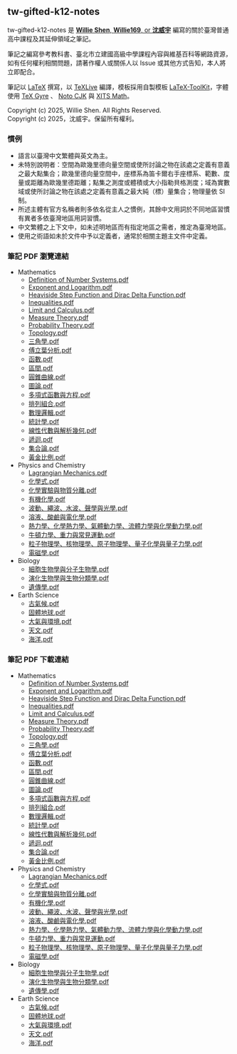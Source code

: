 ## tw-gifted-k12-notes

tw-gifted-k12-notes 是 [**Willie Shen**, **Willie169**, or **沈威宇**](https://github.com/Willie169) 編寫的關於臺灣普通高中課程及其延伸領域之筆記。

筆記之編寫參考教科書、臺北市立建國高級中學課程內容與維基百科等網路資源，如有任何權利相關問題，請著作權人或關係人以 Issue 或其他方式告知，本人將立即配合。

筆記以 [LaTeX](https://www.latex-project.org) 撰寫，以 [TeXLive](https://www.tug.org/texlive) 編譯，模板採用自製模板 [LaTeX-ToolKit](https://github.com/Willie169/LaTeX-ToolKit)，字體使用 [TeX Gyre](https://ctan.org/pkg/tex-gyre) 、 [Noto CJK](https://github.com/notofonts/noto-cjk) 與 [XITS Math](https://github.com/aliftype/xits)。

Copyright (c) 2025, Willie Shen. All Rights Reserved.<br />
Copyright (c) 2025，沈威宇。保留所有權利。

### 慣例

- 語言以臺灣中文繁體與英文為主。
- 未特別說明者：空間為歐幾里德向量空間或使所討論之物在該處之定義有意義之最大點集合；歐幾里德向量空間中，座標系為笛卡爾右手座標系、範數、度量或距離為歐幾里德距離；點集之測度或體積或大小指勒貝格測度；域為實數域或使所討論之物在該處之定義有意義之最大純（標）量集合；物理量依 SI 制。
- 所述主體有官方名稱者則多依名從主人之慣例，其餘中文用詞於不同地區習慣有異者多依臺灣地區用詞習慣。
- 中文繁體之上下文中，如未述明地區而有指定地區之需者，推定為臺灣地區。
- 使用之術語如未於文件中予以定義者，通常於相關主題主文件中定義。

### 筆記 PDF 瀏覽連結

- Mathematics
  - [Definition of Number Systems.pdf](Mathematics/Definition%20of%20Number%20Systems.pdf)
  - [Exponent and Logarithm.pdf](Mathematics/Exponent%20and%20Logarithm.pdf)
  - [Heaviside Step Function and Dirac Delta Function.pdf](Mathematics/Heaviside%20Step%20Function%20and%20Dirac%20Delta%20Function.pdf)
  - [Inequalities.pdf](Mathematics/Inequalities.pdf)
  - [Limit and Calculus.pdf](Mathematics/Limit%20and%20Calculus.pdf)
  - [Measure Theory.pdf](Mathematics/Measure%20Theory.pdf)
  - [Probability Theory.pdf](Mathematics/Probability%20Theory.pdf)
  - [Topology.pdf](Mathematics/Topology.pdf)
  - [三角學.pdf](Mathematics/三角學.pdf)
  - [傅立葉分析.pdf](Mathematics/傅立葉分析.pdf)
  - [函數.pdf](Mathematics/函數.pdf)
  - [區間.pdf](Mathematics/區間.pdf)
  - [圓錐曲線.pdf](Mathematics/圓錐曲線.pdf)
  - [圖論.pdf](Mathematics/圖論.pdf)
  - [多項式函數與方程.pdf](Mathematics/多項式函數與方程.pdf)
  - [排列組合.pdf](Mathematics/排列組合.pdf)
  - [數理邏輯.pdf](Mathematics/數理邏輯.pdf)
  - [統計學.pdf](Mathematics/統計學.pdf)
  - [線性代數與解析幾何.pdf](Mathematics/線性代數與解析幾何.pdf)
  - [遞迴.pdf](Mathematics/遞迴.pdf)
  - [集合論.pdf](Mathematics/集合論.pdf)
  - [黃金比例.pdf](Mathematics/黃金比例.pdf)
- Physics and Chemistry
  - [Lagrangian Mechanics.pdf](Physics%20and%20Chemistry/Lagrangian%20Mechanics.pdf)
  - [化學式.pdf](Physics%20and%20Chemistry/化學式.pdf)
  - [化學實驗與物質分離.pdf](Physics%20and%20Chemistry/化學實驗與物質分離.pdf)
  - [有機化學.pdf](Physics%20and%20Chemistry/有機化學.pdf)
  - [波動、繩波、水波、聲學與光學.pdf](Physics%20and%20Chemistry/波動、繩波、水波、聲學與光學.pdf)
  - [溶液、酸鹼與電化學.pdf](Physics%20and%20Chemistry/溶液、酸鹼與電化學.pdf)
  - [熱力學、化學熱力學、氣體動力學、流體力學與化學動力學.pdf](Physics%20and%20Chemistry/熱力學、化學熱力學、氣體動力學、流體力學與化學動力學.pdf)
  - [牛頓力學、重力與常見運動.pdf](Physics%20and%20Chemistry/牛頓力學、重力與常見運動.pdf)
  - [粒子物理學、核物理學、原子物理學、量子化學與量子力學.pdf](Physics%20and%20Chemistry/粒子物理學、核物理學、原子物理學、量子化學與量子力學.pdf)
  - [電磁學.pdf](Physics%20and%20Chemistry/電磁學.pdf)
- Biology
  - [細胞生物學與分子生物學.pdf](Biology/細胞生物學與分子生物學.pdf)
  - [演化生物學與生物分類學.pdf](Biology/演化生物學與生物分類學.pdf)
  - [遺傳學.pdf](Biology/遺傳學.pdf)
- Earth Science
  - [古氣候.pdf](Earth%20Science/古氣候.pdf)
  - [固體地球.pdf](Earth%20Science/固體地球.pdf)
  - [大氣與環境.pdf](Earth%20Science/大氣與環境.pdf)
  - [天文.pdf](Earth%20Science/天文.pdf)
  - [海洋.pdf](Earth%20Science/海洋.pdf)

### 筆記 PDF 下載連結

- Mathematics
  - [Definition of Number Systems.pdf](https://raw.githubusercontent.com/Willie169/tw-gifted-k12-notes/main/Mathematics/Definition%20of%20Number%20Systems.pdf)
  - [Exponent and Logarithm.pdf](https://raw.githubusercontent.com/Willie169/tw-gifted-k12-notes/main/Mathematics/Exponent%20and%20Logarithm.pdf)
  - [Heaviside Step Function and Dirac Delta Function.pdf](https://raw.githubusercontent.com/Willie169/tw-gifted-k12-notes/main/Mathematics/Heaviside%20Step%20Function%20and%20Dirac%20Delta%20Function.pdf)
  - [Inequalities.pdf](https://raw.githubusercontent.com/Willie169/tw-gifted-k12-notes/main/Mathematics/Inequalities.pdf)
  - [Limit and Calculus.pdf](https://raw.githubusercontent.com/Willie169/tw-gifted-k12-notes/main/Mathematics/Limit%20and%20Calculus.pdf)
  - [Measure Theory.pdf](https://raw.githubusercontent.com/Willie169/tw-gifted-k12-notes/main/Mathematics/Measure%20Theory.pdf)
  - [Probability Theory.pdf](https://raw.githubusercontent.com/Willie169/tw-gifted-k12-notes/main/Mathematics/Probability%20Theory.pdf)
  - [Topology.pdf](https://raw.githubusercontent.com/Willie169/tw-gifted-k12-notes/main/Mathematics/Topology.pdf)
  - [三角學.pdf](https://raw.githubusercontent.com/Willie169/tw-gifted-k12-notes/main/Mathematics/三角學.pdf)
  - [傅立葉分析.pdf](https://raw.githubusercontent.com/Willie169/tw-gifted-k12-notes/main/Mathematics/傅立葉分析.pdf)
  - [函數.pdf](https://raw.githubusercontent.com/Willie169/tw-gifted-k12-notes/main/Mathematics/函數.pdf)
  - [區間.pdf](https://raw.githubusercontent.com/Willie169/tw-gifted-k12-notes/main/Mathematics/區間.pdf)
  - [圓錐曲線.pdf](https://raw.githubusercontent.com/Willie169/tw-gifted-k12-notes/main/Mathematics/圓錐曲線.pdf)
  - [圖論.pdf](https://raw.githubusercontent.com/Willie169/tw-gifted-k12-notes/main/Mathematics/圖論.pdf)
  - [多項式函數與方程.pdf](https://raw.githubusercontent.com/Willie169/tw-gifted-k12-notes/main/Mathematics/多項式函數與方程.pdf)
  - [排列組合.pdf](https://raw.githubusercontent.com/Willie169/tw-gifted-k12-notes/main/Mathematics/排列組合.pdf)
  - [數理邏輯.pdf](https://raw.githubusercontent.com/Willie169/tw-gifted-k12-notes/main/Mathematics/數理邏輯.pdf)
  - [統計學.pdf](https://raw.githubusercontent.com/Willie169/tw-gifted-k12-notes/main/Mathematics/統計學.pdf)
  - [線性代數與解析幾何.pdf](https://raw.githubusercontent.com/Willie169/tw-gifted-k12-notes/main/Mathematics/線性代數與解析幾何.pdf)
  - [遞迴.pdf](https://raw.githubusercontent.com/Willie169/tw-gifted-k12-notes/main/Mathematics/遞迴.pdf)
  - [集合論.pdf](https://raw.githubusercontent.com/Willie169/tw-gifted-k12-notes/main/Mathematics/集合論.pdf)
  - [黃金比例.pdf](https://raw.githubusercontent.com/Willie169/tw-gifted-k12-notes/main/Mathematics/黃金比例.pdf)
- Physics and Chemistry
  - [Lagrangian Mechanics.pdf](https://raw.githubusercontent.com/Willie169/tw-gifted-k12-notes/main/Physics%20and%20Chemistry/Lagrangian%20Mechanics.pdf)
  - [化學式.pdf](https://raw.githubusercontent.com/Willie169/tw-gifted-k12-notes/main/Physics%20and%20Chemistry/化學式.pdf)
  - [化學實驗與物質分離.pdf](https://raw.githubusercontent.com/Willie169/tw-gifted-k12-notes/main/Physics%20and%20Chemistry/化學實驗與物質分離.pdf)
  - [有機化學.pdf](https://raw.githubusercontent.com/Willie169/tw-gifted-k12-notes/main/Physics%20and%20Chemistry/有機化學.pdf)
  - [波動、繩波、水波、聲學與光學.pdf](https://raw.githubusercontent.com/Willie169/tw-gifted-k12-notes/main/Physics%20and%20Chemistry/波動、繩波、水波、聲學與光學.pdf)
  - [溶液、酸鹼與電化學.pdf](https://raw.githubusercontent.com/Willie169/tw-gifted-k12-notes/main/Physics%20and%20Chemistry/溶液、酸鹼與電化學.pdf)
  - [熱力學、化學熱力學、氣體動力學、流體力學與化學動力學.pdf](https://raw.githubusercontent.com/Willie169/tw-gifted-k12-notes/main/Physics%20and%20Chemistry/熱力學、化學熱力學、氣體動力學、流體力學與化學動力學.pdf)
  - [牛頓力學、重力與常見運動.pdf](https://raw.githubusercontent.com/Willie169/tw-gifted-k12-notes/main/Physics%20and%20Chemistry/牛頓力學、重力與常見運動.pdf)
  - [粒子物理學、核物理學、原子物理學、量子化學與量子力學.pdf](https://raw.githubusercontent.com/Willie169/tw-gifted-k12-notes/main/Physics%20and%20Chemistry/粒子物理學、核物理學、原子物理學、量子化學與量子力學.pdf)
  - [電磁學.pdf](https://raw.githubusercontent.com/Willie169/tw-gifted-k12-notes/main/Physics%20and%20Chemistry/電磁學.pdf)
- Biology
  - [細胞生物學與分子生物學.pdf](https://raw.githubusercontent.com/Willie169/tw-gifted-k12-notes/main/Biology/細胞生物學與分子生物學.pdf)
  - [演化生物學與生物分類學.pdf](https://raw.githubusercontent.com/Willie169/tw-gifted-k12-notes/main/Biology/演化生物學與生物分類學.pdf)
  - [遺傳學.pdf](https://raw.githubusercontent.com/Willie169/tw-gifted-k12-notes/main/Biology/遺傳學.pdf)
- Earth Science
  - [古氣候.pdf](https://raw.githubusercontent.com/Willie169/tw-gifted-k12-notes/main/Earth%20Science/古氣候.pdf)
  - [固體地球.pdf](https://raw.githubusercontent.com/Willie169/tw-gifted-k12-notes/main/Earth%20Science/固體地球.pdf)
  - [大氣與環境.pdf](https://raw.githubusercontent.com/Willie169/tw-gifted-k12-notes/main/Earth%20Science/大氣與環境.pdf)
  - [天文.pdf](https://raw.githubusercontent.com/Willie169/tw-gifted-k12-notes/main/Earth%20Science/天文.pdf)
  - [海洋.pdf](https://raw.githubusercontent.com/Willie169/tw-gifted-k12-notes/main/Earth%20Science/海洋.pdf)

